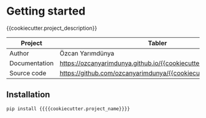 # Getting started

{{cookiecutter.project_description}}

| Project       | Tabler                                                           |
|---------------|------------------------------------------------------------------|
| Author        | Özcan Yarımdünya                                                 |
| Documentation | https://ozcanyarimdunya.github.io/{{cookiecutter.project_name}}/ |
| Source code   | https://github.com/ozcanyarimdunya/{{cookiecutter.project_name}} |

## Installation

```shell
pip install {{{{cookiecutter.project_name}}}}
```

